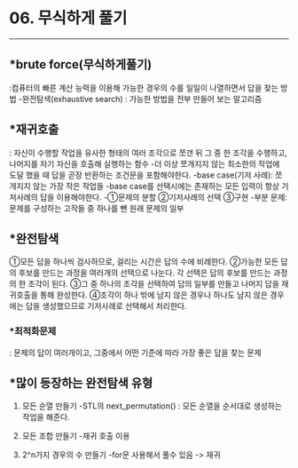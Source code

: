 # 06. 무식하게 풀기 
---------------------------------------------
  
## *brute force(무식하게풀기)
:컴퓨터의 빠른 계산 능력을 이용해 가능한 경우의 수를 일일이 나열하면서 답을 찾는 방법
-완전탐색(exhaustive search) : 가능한 방법을 전부 만들어 보는 알고리즘 
  
## *재귀호출
: 자신이 수행할 작업을 유사한 형태의 여러 조각으로 쪼갠 뒤 그 중 한 조각을 수행하고, 나머지를 자기 자신을 호출해 실행하는 함수 
-더 이상 쪼개지지 않는 최소한의 작업에 도달 했을 때 답을 곧장 반환하는 조건문을 포함해야한다. 
-base case(기저 사례): 쪼개지지 않는 가장 작은 작업들 
-base case를 선택시에는 존재하는 모든 입력이 항상 기저사례의 답을 이용해야한다. 
-➀문제의 분할 ➁기저사례의 선택 ➂구현
-부분 문제: 문제를 구성하는 고작들 중 하나를 뺀 원래 문제의 일부 
  
## *완전탐색
➀모든 답을 하나씩 검사하므로, 걸리는 시간은 답의 수에 비례한다. 
➁가능한 모든 답의 후보를 만드는 과정을 여러개의 선택으로 나눈다. 각 선택은 답의 후보를 만드는 과정의 한 조각이 된다.
➂그 중 하나의 조각을 선택하여 답의 일부를 만들고 나머지 답을 재귀호출을 통해 완성한다. 
➃조각이 하나 밖에 남지 않은 경우나 하나도 남지 않은 경우에는 답을 생성했으므로 기저사례로 선택해서 처리한다.
  
### *최적화문제
: 문제의 답이 여러개이고, 그중에서 어떤 기준에 따라 가장 좋은 답을 찾는 문제
  
## *많이 등장하는 완전탐색 유형  
  
1. 모든 순열 만들기
-STL의 next_permutation() : 모든 순열을 순서대로 생성하는 작업을 해준다. 
  
2. 모든 조합 만들기
-재귀 호출 이용
  
3. 2^n가지 경우의 수 만들기
-for문 사용해서 풀수 있음 -> 재귀
